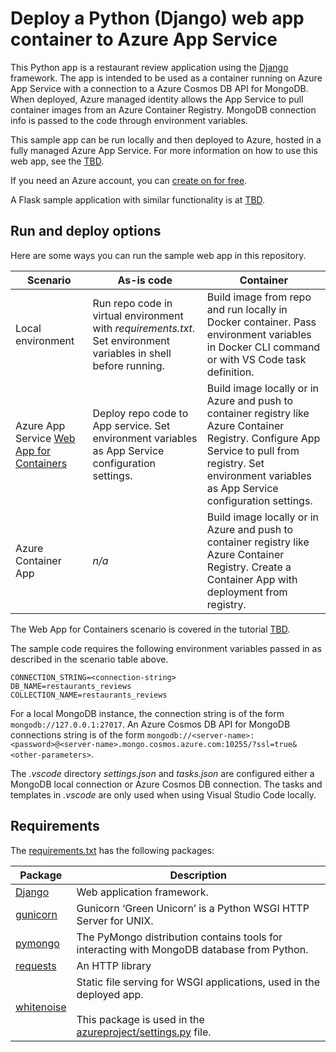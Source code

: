 # Deploy a Python (Django) web app container to Azure App Service

This Python app is a restaurant review application using the [Django](https://www.djangoproject.com/) framework. The app is intended to be used as a container running on  Azure App Service with a connection to a Azure Cosmos DB API for MongoDB. When deployed, Azure managed identity allows the App Service to pull container images from an Azure Container Registry. MongoDB connection info is passed to the code through environment variables. 

This sample app can be run locally and then deployed to Azure, hosted in a fully managed Azure App Service. For more information on how to use this web app, see the  [TBD](TBD).

If you need an Azure account, you can [create on for free](https://azure.microsoft.com/free/).

A Flask sample application with similar functionality is at [TBD](TBD).

## Run and deploy options

Here are some ways you can run the sample web app in this repository.

| Scenario | As-is code        | Container |
| ----------- | ----------- | ----------|
| Local environment | Run repo code in virtual environment with *requirements.txt*. Set environment variables in shell before running. | Build image from repo and run locally in Docker container. Pass environment variables in Docker CLI command or with VS Code task definition. |
| Azure App Service [Web App for Containers](https://azure.microsoft.com/en-us/services/app-service/containers/) | Deploy repo code to App service. Set environment variables as App Service configuration settings. | Build image locally or in Azure and push to container registry like Azure Container Registry. Configure App Service to pull from registry. Set environment variables as App Service configuration settings. |
| Azure Container App | *n/a* |  Build image locally or in Azure and push to container registry like Azure Container Registry. Create a Container App with deployment from registry. |

The Web App for Containers scenario is covered in the tutorial [TBD](TBD).

The sample code requires the following environment variables passed in as described in the scenario table above.

```
CONNECTION_STRING=<connection-string>
DB_NAME=restaurants_reviews
COLLECTION_NAME=restaurants_reviews
```

For a local MongoDB instance, the connection string is of the form `mongodb://127.0.0.1:27017`. An Azure Cosmos DB API for MongoDB connections string is of the form `mongodb://<server-name>:<password>@<server-name>.mongo.cosmos.azure.com:10255/?ssl=true&<other-parameters>`.

The *.vscode* directory *settings.json* and *tasks.json* are configured either a MongoDB local connection or Azure Cosmos DB connection. The tasks and templates in *.vscode* are only used when using Visual Studio Code locally.

## Requirements

The [requirements.txt](./requirements.txt) has the following packages:

| Package | Description |
| ------- | ----------- |
| [Django](https://pypi.org/project/Django/) | Web application framework. |
| [gunicorn](https://pypi.org/project/gunicorn/) | Gunicorn ‘Green Unicorn’ is a Python WSGI HTTP Server for UNIX. |
| [pymongo](https://pypi.org/project/pymongo/) | The PyMongo distribution contains tools for interacting with MongoDB database from Python. |
| [requests](https://pypi.org/project/requests/) | An HTTP library |
| [whitenoise](https://pypi.org/project/whitenoise/) | Static file serving for WSGI applications, used in the deployed app. <br><br> This package is used in the [azureproject/settings.py](./azureproject/azureproject/settings.py) file. |
